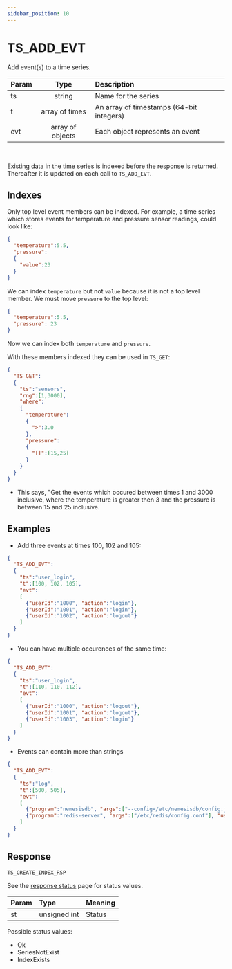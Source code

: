 ```yaml
---
sidebar_position: 10
---
```


# TS_ADD_EVT
Add event(s) to a time series.


|Param|Type|Description|
|:---|:---:|:---|
|ts|string|Name for the series|
|t|array  of times|An array of timestamps (64-bit integers)|
|evt|array of objects|Each object represents an event|

<br/>

Existing data in the time series is indexed before the response is returned. Thereafter it is updated on each call to `TS_ADD_EVT`.


## Indexes
Only top level event members can be indexed. For example, a time series which stores events for temperature and pressure sensor readings, could look like:

```json
{
  "temperature":5.5,
  "pressure":
  {
    "value":23
  }
}
```

We can index `temperature` but not `value` because it is not a top level member. We must move `pressure` to the top level:


```json
{
  "temperature":5.5,
  "pressure": 23
}
```

Now we can index both `temperature` and `pressure`.


With these members indexed they can be used in `TS_GET`:

```json
{
  "TS_GET":
  {
    "ts":"sensors",
    "rng":[1,3000],
    "where":
    {
      "temperature":
      {
        ">":3.0
      },
      "pressure":
      {
        "[]":[15,25]
      }
    }
  }
}
```

- This says, "Get the events which occured between times 1 and 3000 inclusive, where the temperature is greater then 3 and the pressure is between 15 and 25 inclusive.


## Examples

- Add three events at times 100, 102 and 105:

```json
{
  "TS_ADD_EVT":
  {
    "ts":"user_login",
    "t":[100, 102, 105],
    "evt":
    [
      {"userId":"1000", "action":"login"},
      {"userId":"1001", "action":"login"},
      {"userId":"1002", "action":"logout"}
    ]
  }
}
```

- You can have multiple occurences of the same time:

```json
{
  "TS_ADD_EVT":
  {
    "ts":"user_login",
    "t":[110, 110, 112],
    "evt":
    [
      {"userId":"1000", "action":"logout"},
      {"userId":"1001", "action":"logout"},
      {"userId":"1003", "action":"login"}
    ]
  }
}
```


- Events can contain more than strings

```json
{
  "TS_ADD_EVT":
  {
    "ts":"log",
    "t":[500, 505],
    "evt":
    [
      {"program":"nemesisdb", "args":["--config=/etc/nemesisdb/config.json"], "user":"ndb", "root":false},
      {"program":"redis-server", "args":["/etc/redis/config.conf"], "user":"redis", "root":false}
    ]
  }
}
```



## Response

`TS_CREATE_INDEX_RSP`

See the [response status](./../TS-Statuses) page for status values.


|Param|Type|Meaning|
|:---|:---|:---|
|st|unsigned int|Status|


Possible status values:

- Ok
- SeriesNotExist
- IndexExists

